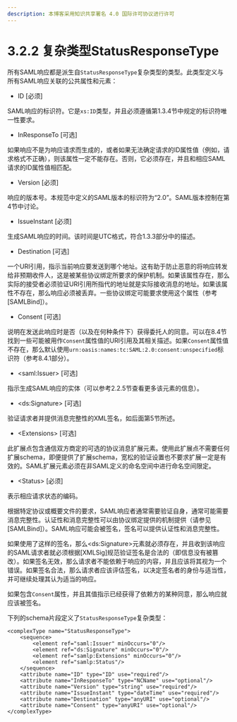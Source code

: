 ```yaml
---
description: 本博客采用知识共享署名 4.0 国际许可协议进行许可
---
```


# 3.2.2 复杂类型StatusResponseType

所有SAML响应都是派生自```StatusResponseType```复杂类型的类型。此类型定义与所有SAML响应关联的公共属性和元素：

+ ID [必须]

SAML响应的标识符。它是```xs:ID```类型，并且必须遵循第1.3.4节中规定的标识符唯一性要求。

+ InResponseTo [可选]

如果响应不是为响应请求而生成的，或者如果无法确定请求的ID属性值（例如，请求格式不正确），则该属性一定不能存在。否则，它必须存在，并且和相应SAML请求的ID属性值相匹配。

+ Version [必须]

响应的版本号。本规范中定义的SAML版本的标识符为“2.0”。SAML版本控制在第4节中讨论。

+ IssueInstant [必须]

生成SAML响应的时间。该时间是UTC格式，符合1.3.3部分中的描述。

+ Destination [可选]

一个URI引用，指示当前响应要发送到哪个地址。这有助于防止恶意的将响应转发给非预期收件人，这是被某些协议绑定所要求的保护机制。如果该属性存在，那么实际的接受者必须验证URI引用所指代的地址就是实际接收消息的地址。如果该属性不存在，那么响应必须被丢弃。一些协议绑定可能要求使用这个属性（参考[SAMLBind]）。

+ Consent [可选]

说明在发送此响应时是否（以及在何种条件下）获得委托人的同意。可以在8.4节找到一些可能被用作```Consent```属性值的URI引用及其相关描述。如果```Consent```属性值不存在，那么默认使用```urn:oasis:names:tc:SAML:2.0:consent:unspecified```标识符（参考8.4.1部分）。

+ \<saml:Issuer\> [可选]

指示生成SAML响应的实体（可以参考2.2.5节查看更多该元素的信息）。

+ \<ds:Signature\> [可选]

验证请求者并提供消息完整性的XML签名，如后面第5节所述。


+ \<Extensions\> [可选]

此扩展点包含通信双方商定的可选的协议消息扩展元素。使用此扩展点不需要任何扩展schema，即便提供了扩展schema，宽松的验证设置也不要求扩展一定是有效的。SAML扩展元素必须在非SAML定义的命名空间中进行命名空间限定。

+ \<Status\> [必须]

表示相应请求状态的编码。

根据特定协议或概要文件的要求，SAML响应者通常需要验证自身，通常可能需要消息完整性。认证性和消息完整性可以由协议绑定提供的机制提供（请参见[SAMLBind]）。SAML响应可能会被签名，签名可以提供认证性和消息完整性。

如果使用了这样的签名，那么\<ds:Signature\>元素就必须存在，并且收到该响应的SAML请求者就必须根据[XMLSig]规范验证签名是合法的（即信息没有被篡改）。如果签名无效，那么请求者不能依赖于响应的内容，并且应该将其视为一个错误。如果签名合法，那么请求者应该评估签名，以决定签名者的身份与适当性，并可继续处理其认为适当的响应。

如果包含```Consent```属性，并且其值指示已经获得了依赖方的某种同意，那么响应就应该被签名。

下列的schema片段定义了```StatusResponseType```复杂类型：

```
<complexType name="StatusResponseType">
    <sequence>
        <element ref="saml:Issuer" minOccurs="0"/>
        <element ref="ds:Signature" minOccurs="0"/>
        <element ref="samlp:Extensions" minOccurs="0"/>
        <element ref="samlp:Status"/>
    </sequence>
    <attribute name="ID" type="ID" use="required"/>
    <attribute name="InResponseTo" type="NCName" use="optional"/>
    <attribute name="Version" type="string" use="required"/>
    <attribute name="IssueInstant" type="dateTime" use="required"/>
    <attribute name="Destination" type="anyURI" use="optional"/>
    <attribute name="Consent" type="anyURI" use="optional"/>
</complexType>
```


